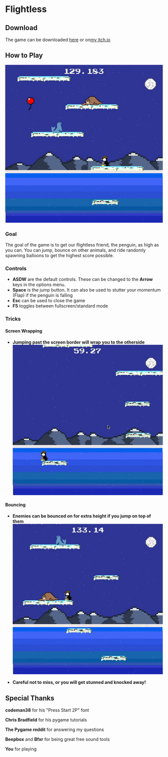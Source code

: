 # Flightless

## Download

The game can be downloaded [here](https://drive.google.com/file/d/1LDzizuABTKBxqS-VQTg8leSHrN05Qb_l/view?usp=sharing) or on[my itch.io](https://christiand37.itch.io/flightless)

## How to Play
  ![Demo](gifs/flightless_demo.gif)
  
### Goal
  The goal of the game is to get our flightless friend, the penguin, as high as you can. You can jump, bounce on other animals, and ride randomly spawning balloons to get the highest score possible.
  
### Controls

+ **ASDW** are the default controls. These can be changed to the **Arrow** keys in the options menu.
+ **Space** is the jump button. It can also be used to stutter your momentum (Flap) if the penguin is falling
+ **Esc** can be used to close the game
+ **F5** toggles between fullscreen/standard mode

### Tricks
  #### Screen Wrapping
  + **Jumping past the screen border will wrap you to the otherside**
  ![Screen-Wrap](gifs/screenWrap.gif)
  
  #### Bouncing
  + **Enemies can be bounced on for extra height if you jump on top of them**
  ![Bounce](gifs/bounce.gif)
  
  + **Careful not to miss, or you will get stunned and knocked away!**
  
  ## Special Thanks
  
  **codeman38** for his "Press Start 2P" font
  
  **Chris Bradfield** for his pygame tutorials
  
  **The Pygame reddit** for answering my questions
  
  **Beepbox** and **Bfxr** for being great free sound tools
  
  **You** for playing
